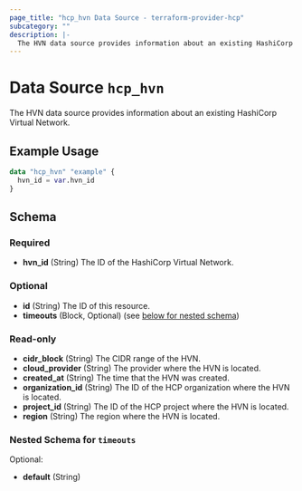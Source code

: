 ```yaml
---
page_title: "hcp_hvn Data Source - terraform-provider-hcp"
subcategory: ""
description: |-
  The HVN data source provides information about an existing HashiCorp Virtual Network.
---
```


# Data Source `hcp_hvn`

The HVN data source provides information about an existing HashiCorp Virtual Network.

## Example Usage

```terraform
data "hcp_hvn" "example" {
  hvn_id = var.hvn_id
}
```

## Schema

### Required

- **hvn_id** (String) The ID of the HashiCorp Virtual Network.

### Optional

- **id** (String) The ID of this resource.
- **timeouts** (Block, Optional) (see [below for nested schema](#nestedblock--timeouts))

### Read-only

- **cidr_block** (String) The CIDR range of the HVN.
- **cloud_provider** (String) The provider where the HVN is located.
- **created_at** (String) The time that the HVN was created.
- **organization_id** (String) The ID of the HCP organization where the HVN is located.
- **project_id** (String) The ID of the HCP project where the HVN is located.
- **region** (String) The region where the HVN is located.

<a id="nestedblock--timeouts"></a>
### Nested Schema for `timeouts`

Optional:

- **default** (String)


